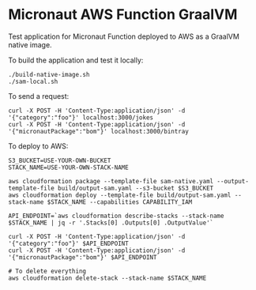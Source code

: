 # Micronaut AWS Function GraalVM

Test application for Micronaut Function deployed to AWS as a GraalVM native image.

To build the application and test it locally:

```
./build-native-image.sh
./sam-local.sh
```

To send a request:

```
curl -X POST -H 'Content-Type:application/json' -d '{"category":"foo"}' localhost:3000/jokes
curl -X POST -H 'Content-Type:application/json' -d '{"micronautPackage":"bom"}' localhost:3000/bintray
```

To deploy to AWS:

```
S3_BUCKET=USE-YOUR-OWN-BUCKET
STACK_NAME=USE-YOUR-OWN-STACK-NAME

aws cloudformation package --template-file sam-native.yaml --output-template-file build/output-sam.yaml --s3-bucket $S3_BUCKET
aws cloudformation deploy --template-file build/output-sam.yaml --stack-name $STACK_NAME --capabilities CAPABILITY_IAM

API_ENDPOINT=`aws cloudformation describe-stacks --stack-name $STACK_NAME | jq -r '.Stacks[0] .Outputs[0] .OutputValue'`

curl -X POST -H 'Content-Type:application/json' -d '{"category":"foo"}' $API_ENDPOINT
curl -X POST -H 'Content-Type:application/json' -d '{"micronautPackage":"bom"}' $API_ENDPOINT

# To delete everything
aws cloudformation delete-stack --stack-name $STACK_NAME
```
